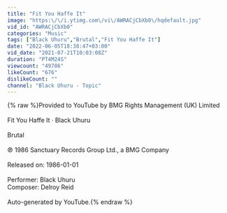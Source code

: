 ```yaml
---
title: "Fit You Haffe It"
image: "https:\/\/i.ytimg.com\/vi\/AWRACjCbXb0\/hqdefault.jpg"
vid_id: "AWRACjCbXb0"
categories: "Music"
tags: ["Black Uhuru","Brutal","Fit You Haffe It"]
date: "2022-06-05T18:38:47+03:00"
vid_date: "2021-07-21T10:03:08Z"
duration: "PT4M24S"
viewcount: "49786"
likeCount: "676"
dislikeCount: ""
channel: "Black Uhuru - Topic"
---
```

{% raw %}Provided to YouTube by BMG Rights Management (UK) Limited<br /><br />Fit You Haffe It · Black Uhuru<br /><br />Brutal<br /><br />℗ 1986 Sanctuary Records Group Ltd., a BMG Company<br /><br />Released on: 1986-01-01<br /><br />Performer: Black Uhuru<br />Composer: Delroy Reid<br /><br />Auto-generated by YouTube.{% endraw %}
